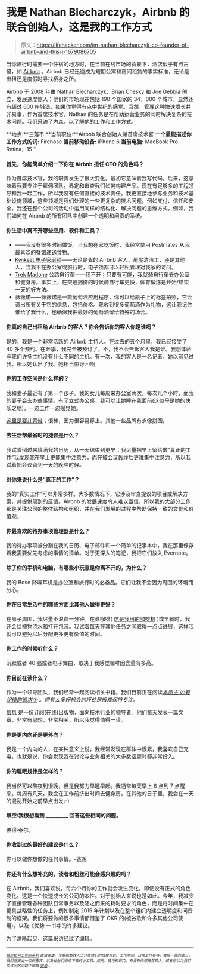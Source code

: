 # 我是 Nathan Blecharczyk，Airbnb 的联合创始人，这是我的工作方式

> 原文：<https://lifehacker.com/im-nathan-blecharczyk-co-founder-of-airbnb-and-this-i-1679086705>

当你旅行时需要一个住宿的地方时，在当前在线市场的背景下，酒店似乎有点古怪，如 [Airbnb](http://airbnb.com) 。Airbnb 已经迅速成为短期公寓和房间租赁的事实标准，无论是出租还是度假时寻找栖身之所。



Airbnb 于 2008 年由 Nathan Blecharczyk、Brian Chesky 和 Joe Gebbia 创立，发展速度惊人；他们的市场现在包括 190 个国家的 34，000 个城市，显然还有超过 600 座城堡，如果你觉得有点中世纪的感觉。当然，管理这种快速增长并非易事，作为首席技术官，Nathan 的任务是在帮助运营业务的同时解决复杂的技术问题。我们采访了内森，以了解他的工作和工作方式。

**地点:**三藩市
**当前职位:**Airbnb 联合创始人兼首席技术官
**一个最能描述你工作方式的词:** Firehose
**当前移动设备:** iPhone 6
**当前电脑:** MacBook Pro Retina，15 "

#### **首先，你能简单介绍一下你在 Airbnb 担任 CTO 的角色吗？**

作为首席技术官，我的职责发生了很大变化。最初它意味着我写代码。后来，这意味着我要专注于雇佣团队，界定和审查我们如何构建产品。现在有足够多的工程领导和我一起工作，所以我没有任何直接的技术责任。我更直接地参与业务和技术基础设施领域，这些领域是我们处理的一些更复杂的技术问题，例如支付、信任和安全。我还在整个公司的活动中运用同样的结构化、解决问题的思维方式。例如，我们如何在 Airbnb 的所有团队中创建一个透明和问责的系统。

#### 你生活中离不开哪些应用、软件和工具？

*   ——我没有很多时间做饭。当我想在家吃饭时，我经常使用 Postmates 从我最喜欢的餐馆递送食物。
*   [Kwikset 电子家庭锁](http://www.kwikset.com/products/categories/electronic-locks.aspx)——无论是我的 Airbnb 客人、房屋清洁工，还是其他人，当我不在办公室或旅行时，电子锁都可以轻松管理对我家的访问。
*   [Trek Madone](http://www.trekbikes.com/us/en/bikes/road/performance_race/madone/) 公路自行车——我不开；只要有可能，我就骑自行车去办公室和健身房。事实上，在交通拥挤的时候骑自行车更快，体育锻炼是开始/结束一天的好方法。
*   薇薇诺——薇薇诺是一款葡萄酒应用程序，你可以给瓶子上的标签拍照，它会调出所有关于它的信息，包括价格。我收到很多葡萄酒作为礼物，这让我记住谁给了我什么，也确保我把最好的葡萄酒留给特殊的场合。

#### **你真的自己出租给 Airbnb 的客人？你会告诉你的客人你是谁吗？**

是的，我是一个非常活跃的 Airbnb 主持人。在过去的五个月里，我已经接受了 40 多个预约。在旺季，我完全被预订了。不，我不会告诉客人我是谁。我想体验与我们许多主机没有什么不同的主机。有一次，我的客人是一名记者，她以前见过我，所以她认出了我。她相当惊讶:-)啊

#### 你的工作空间是什么样的？

我和妻子最近有了第一个孩子。我的女儿每周来办公室两次，每次几个小时，而我的妻子会去办些事情。有了立式办公桌，我可以让她睡在我面前(这似乎是她的快乐之地)，一边工作一边摇晃她。

[这里是婴儿背带](http://www.babyktan.com)；很棒，因为很容易穿上。其他一些品牌有点像拼图。

#### 去生活帮最省时的捷径是什么？

我试着倒过来填满我的日历，从一天结束到更早；我尽量把早上留给做“真正的工作”我发现我在早上更能集中注意力，而在被会议轰炸后更难集中注意力，所以我试着把会议留到一天的晚些时候。

#### 对你来说什么是“真正的工作”？

我的“真实工作”可以非常多样。大多数情况下，它涉及审查提议的项目或解决方案，并提供周到的反馈。Airbnb 的发展速度令人难以置信，所以我的大部分工作都是关注公司的整体结构和组织，并在我们发展的过程中帮助保持一致的文化和价值观。

#### 你最喜欢的待办事项管理器是什么？

我的待办事项被分割在我的日历、电子邮件和一个简单的记事本中，我在那里保存着我需要优先考虑的事情的清单。对于更深入的笔记，我把它们放入 Evernote。

#### 除了你的手机和电脑，有哪些小玩意是你离不开的，为什么？

我的 Bose 降噪耳机是办公室和旅行时的必备品。它们让我不会因为周围的环境而分心。

#### 你在日常生活中的哪些方面比其他人做得更好？

在房子周围，我尽量不浪费一分钟。在煮咖啡( [这是我用的咖啡机](http://www.moccamaster.com/us/details/product/89912/cdgt741-polished-silver/) )或早餐时，我还会给植物浇水和打开包装。我试着每天在其他任务之间取得一点点进展，这样我就可以避免以后分配更多更有价值的时间。

#### 你工作的时候听什么？

沉默或者 40 强或者电子舞曲，取决于我感觉咖啡因含量有多高。

#### 你目前在读什么？

作为一个领导团队，我们经常一起阅读相关书籍。我们目前正在阅读[*本质主义:有纪律的追求少*](https://www.amazon.com/dp/0804137382?asc_campaign=InlineText&asc_refurl=https://lifehacker.com/im-nathan-blecharczyk-co-founder-of-airbnb-and-this-i-1679086705&asc_source=&linkCode=ogi&psc=1&smid=ATVPDKIKX0DER&tag=kinjalifehackerlink-20&th=1) *。拥有太多好机会的坏处是很难保持专注。*

[信息](https://www.theinformation.com/) 是一份订阅(在线)出版物，面向技术行业的领导者。他们每天发表一篇文章，非常有思想，非常相关，所以我觉得值得一读。

#### 你是更内向还是更外向？

我是一个内向的人，在某种意义上说，我经常发现在群体中很累，我喜欢自己充电。也就是说，你会发现我在讨论与业务相关的大多数话题时都非常投入。

#### 你的睡眠规律是怎样的？

我当然可以熬夜到很晚，但是我努力早睡早起。我通常每天早上 6 点到 7 点醒来。每周有几天，我会在工作前挤出时间去健身房。在其他的日子里，我会在一天的混乱开始之前早点出发:-)

#### 填空:我很想看到 _________ 回答这些相同的问题。

彼得·泰尔。

#### 你收到过的最好的建议是什么？

你可以做你想做的任何事情。-爸爸

#### 你还有什么想补充的，读者和粉丝可能会感兴趣的吗？

在 Airbnb，我们喜欢说，每六个月你的工作就会发生变化，即使没有正式的角色变化。这是一个快速成长的公司的本性。对于创始人来说也是如此。今年，我减少了直接管理各种团队日常事务以及随之而来的耗时要求的角色，而是将时间集中在更具战略性的任务上，例如制定 2015 年计划以及在整个组织内建立透明度和问责制的框架。我们将要做的很多事情都借鉴了 OKR 的(被谷歌和许多其他公司使用)，以及《优势 一书中的许多建议。

为了清晰起见，这篇采访经过了编辑。

* * *

*<small></small>*<small>[*<small>我是如何工作的系列</small>*](http://lifehacker.com/how-i-work/) *<small>邀请英雄、专家和高效人士分享他们的快捷方式、工作空间、日常工作等等。每隔一周的周三，我们将推出一位新嘉宾，以及让他们继续下去的小工具、应用、技巧和窍门。有没有你想推荐的人，或者你认为我们应该问的问题？邮箱</small>* [*<small>安迪</small>*](mailto:andy@lifehacker.com) <small>*。*</small></small>

<small></small>